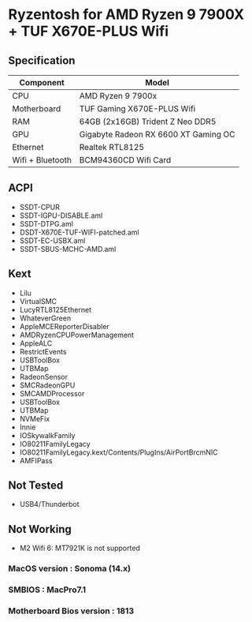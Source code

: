 # Ryzentosh for AMD Ryzen 9 7900X + TUF X670E-PLUS Wifi

## Specification
|  Component  | Model  |
| ------------ | ------------ |
| CPU  | AMD Ryzen 9 7900x |
| Motherboard | TUF Gaming X670E-PLUS Wifi  |
| RAM  | 64GB (2x16GB) Trident Z Neo DDR5  |
|  GPU  | Gigabyte Radeon RX 6600 XT Gaming OC  |
| Ethernet  | Realtek RTL8125  |
| Wifi + Bluetooth  | BCM94360CD Wifi Card  |

## ACPI
- SSDT-CPUR
- SSDT-IGPU-DISABLE.aml
- SSDT-DTPG.aml
- DSDT-X670E-TUF-WIFI-patched.aml
- SSDT-EC-USBX.aml
- SSDT-SBUS-MCHC-AMD.aml


## Kext
- Lilu
- VirtualSMC
- LucyRTL8125Ethernet
- WhateverGreen
- AppleMCEReporterDisabler
- AMDRyzenCPUPowerManagement
- AppleALC
- RestrictEvents
- USBToolBox
- UTBMap
- RadeonSensor
- SMCRadeonGPU
- SMCAMDProcessor
- USBToolBox
- UTBMap
- NVMeFix
- Innie
- IOSkywalkFamily
- IO80211FamilyLegacy
- IO80211FamilyLegacy.kext/Contents/PlugIns/AirPortBrcmNIC
- AMFIPass

## Not Tested
- USB4/Thunderbot

## Not Working
- M2 Wifi 6: MT7921K is not supported

### MacOS version : Sonoma (14.x)
### SMBIOS : MacPro7.1
### Motherboard Bios version : 1813

